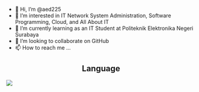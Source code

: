 - 👋 Hi, I’m @aed225
- 👀 I’m interested in IT Network System Administration, Software Programming, Cloud, and All About IT
- 🌱 I’m currently learning as an IT Student at Politeknik Elektronika Negeri Surabaya
- 💞️ I’m looking to collaborate on GitHub
- 📫 How to reach me ...

<!---
aed225/aed225 is a ✨ special ✨ repository because its `README.md` (this file) appears on your GitHub profile.
You can click the Preview link to take a look at your changes.
--->

<h2 style="text-align:Center">Language</h2>
<img src="https://cdn.jsdelivr.net/gh/devicons/devicon/icons/c/c-original.svg" />
          

